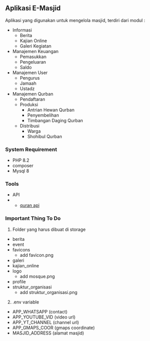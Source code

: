 ## Aplikasi E-Masjid
Aplikasi yang digunakan untuk mengelola masjid, terdiri dari modul : 
- Informasi
    - Berita
    - Kajian Online
    - Galeri Kegiatan
- Manajemen Keuangan 
    - Pemasukkan
    - Pengeluaran
    - Saldo 
- Manajemen User 
    - Pengurus
    - Jamaah 
    - Ustadz
- Manajemen Qurban
    - Pendaftaran
    - Produksi
        - Antrian Hewan Qurban
        - Penyembelihan
        - Timbangan Daging Qurban
    - Distribusi
        - Warga
        - Shohibul Qurban

### System Requirement
- PHP 8.2
- composer
- Mysql 8

### Tools
- API 
- - [quran api](https://equran.id/api)

### Important Thing To Do
1. Folder yang harus dibuat di storage
- berita
- event
- favicons
    - add favicon.png
- galeri
- kajian_online
- logo
    - add mosque.png
- profile
- struktur_organisasi
    - add struktur_organisasi.png
2. .env variable
- APP_WHATSAPP (contact)
- APP_YOUTUBE_VID (video url)
- APP_YT_CHANNEL (channel url)
- APP_GMAPS_COOR (gmaps coordinate)
- MASJID_ADDRESS (alamat masjid)
